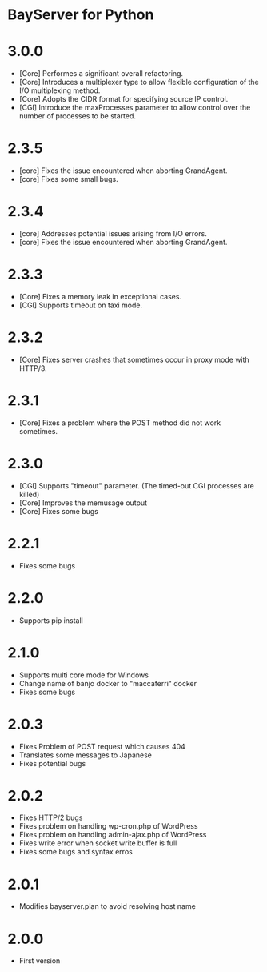 # BayServer for Python

# 3.0.0

- [Core] Performes a significant overall refactoring.
- [Core] Introduces a multiplexer type to allow flexible configuration of the I/O multiplexing method.
- [Core] Adopts the CIDR format for specifying source IP control.
- [CGI] Introduce the maxProcesses parameter to allow control over the number of processes to be started.

# 2.3.5

- [core] Fixes the issue encountered when aborting GrandAgent.
- [core] Fixes some small bugs.

# 2.3.4

- [core] Addresses potential issues arising from I/O errors.
- [core] Fixes the issue encountered when aborting GrandAgent.

# 2.3.3

- [Core] Fixes a memory leak in exceptional cases.
- [CGI] Supports timeout on taxi mode.

# 2.3.2

- [Core] Fixes server crashes that sometimes occur in proxy mode with HTTP/3.

# 2.3.1

- [Core] Fixes a problem where the POST method did not work sometimes.

# 2.3.0

- [CGI] Supports "timeout" parameter. (The timed-out CGI processes are killed)
- [Core] Improves the memusage output
- [Core] Fixes some bugs

# 2.2.1

- Fixes some bugs

# 2.2.0

- Supports pip install

# 2.1.0

- Supports multi core mode for Windows
- Change name of banjo docker to "maccaferri" docker
- Fixes some bugs

# 2.0.3

- Fixes Problem of POST request which causes 404
- Translates some messages to Japanese
- Fixes potential bugs

# 2.0.2

- Fixes HTTP/2 bugs
- Fixes problem on handling wp-cron.php of WordPress
- Fixes problem on handling admin-ajax.php of WordPress
- Fixes write error when socket write buffer is full
- Fixes some bugs and syntax erros


# 2.0.1

- Modifies bayserver.plan to avoid resolving host name


# 2.0.0

- First version
